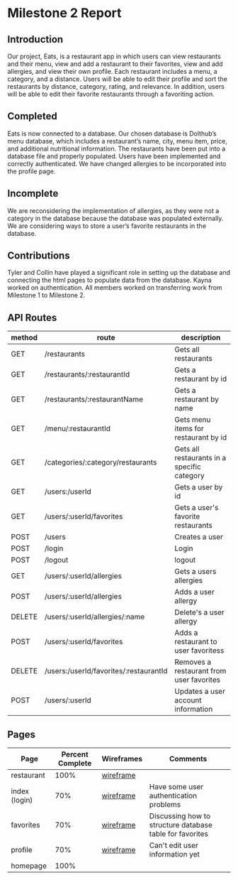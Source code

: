 # Milestone 2 Report

## Introduction 
Our project, Eats, is a restaurant app in which users can view restaurants and their menu, view and add a restaurant to their favorites, view and add allergies, and view their own profile. Each restaurant includes a menu, a category, and a distance. Users will be able to edit their profile and sort the restaurants by distance, category, rating, and relevance. In addition, users will be able to edit their favorite restaurants through a favoriting action.

## Completed 
Eats is now connected to a database. Our chosen database is Dolthub’s menu database, which includes a restaurant’s name, city, menu item, price, and additional nutritional information. The restaurants have been put into a database file and properly populated. Users have been implemented and correctly authenticated. We have changed allergies to be incorporated into the profile page. 

## Incomplete 
We are reconsidering the implementation of allergies, as they were not a category in the database because the database was populated externally. We are considering ways to store a user’s favorite restaurants in the database.

## Contributions
Tyler and Collin have played a significant role in setting up the database and connecting the html pages to populate data from the database. Kayna worked on authentication. All members worked on transferring work from Milestone 1 to Milestone 2.

## API Routes
| method | route                                  | description                                 |
|--------|----------------------------------------|---------------------------------------------|
| GET    | /restaurants                           | Gets all restaurants                        |
| GET    | /restaurants/:restaurantId             | Gets a restaurant by id                     |
| GET    | /restaurants/:restaurantName           | Gets a restaurant by name                   |
| GET    | /menu/:restaurantId                    | Gets menu items for restaurant by id        |
| GET    | /categories/:category/restaurants      | Gets all restaurants in a specific category |
| GET    | /users:/userId                         | Gets a user by id                           |
| GET    | /users/:userId/favorites               | Gets a user's favorite restaurants          |
| POST   | /users                                 | Creates a user                              |
| POST   | /login                                 | Login                                       |
| POST   | /logout                                | logout                                      |
| GET    | /users/:userId/allergies               | Gets a users allergies                      |
| POST   | /users/:userId/allergies               | Adds a user allergy                         |
| DELETE | /users/:userId/allergies/:name         | Delete's a user allergy                     |
| POST   | /users/:userId/favorites               | Adds a restaurant to user favoritess        |
| DELETE | /users:/userId/favorites/:restaurantId | Removes a restaurant from user favorites    |
| POST   | /users/:userId                         | Updates a user account information          |

## Pages
| Page | Percent Complete | Wireframes | Comments |
| ---- | ---------------- | ---------- | -------- |
|restaurant | 100% | [wireframe](https://github.ncsu.edu/engr-csc342/csc342-2023Spring-groupV/blob/main/Proposal/wireframes/CSC342ProjectWireframe.png) | |
| index (login) | 70% | [wireframe](https://github.ncsu.edu/engr-csc342/csc342-2023Spring-groupV/blob/main/Proposal/wireframes/CSC342ProjectWireframe.png) | Have some user authentication problems |
|favorites|70%|[wireframe](https://github.ncsu.edu/engr-csc342/csc342-2023Spring-groupV/blob/main/Proposal/wireframes/CSC342ProjectWireframe.png) | Discussing how to structure database table for favorites |
|profile | 70%| [wireframe](https://github.ncsu.edu/engr-csc342/csc342-2023Spring-groupV/blob/main/Proposal/wireframes/CSC342ProjectWireframe.png) | Can't edit user information yet |
|homepage|100%|||
